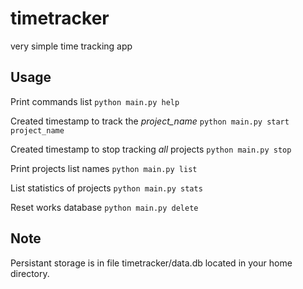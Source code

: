 # timetracker
very simple time tracking app

## Usage

Print commands list 
`python main.py help`

Created timestamp to track the *project_name*
`python main.py start project_name` 

Created timestamp to stop tracking *all* projects
`python main.py stop`

Print projects list names
`python main.py list`

List statistics of projects
`python main.py stats`

Reset works database
`python main.py delete`


##  Note

Persistant storage is in file timetracker/data.db located in your home directory.



